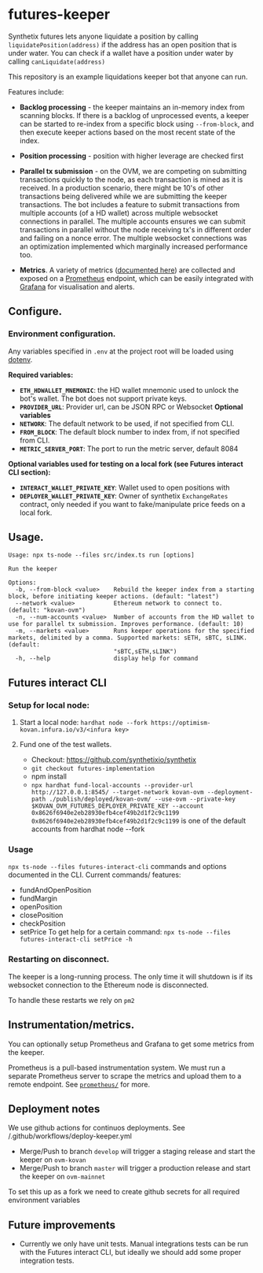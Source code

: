# futures-keeper

Synthetix futures lets anyone liquidate a position by calling `liquidatePosition(address)` if the address has an open position that is under water. You can check if a wallet have a position under water by calling `canLiquidate(address)`

This repository is an example liquidations keeper bot that anyone can run.

Features include:

- **Backlog processing** - the keeper maintains an in-memory index from scanning blocks. If there is a backlog of unprocessed events, a keeper can be started to re-index from a specific block using `--from-block`, and then execute keeper actions based on the most recent state of the index.

- **Position processing** - position with higher leverage are checked first

- **Parallel tx submission** - on the OVM, we are competing on submitting transactions quickly to the node, as each transaction is mined as it is received. In a production scenario, there might be 10's of other transactions being delivered while we are submitting the keeper transactions. The bot includes a feature to submit transactions from multiple accounts (of a HD wallet) across multiple websocket connections in parallel. The multiple accounts ensures we can submit transactions in parallel without the node receiving tx's in different order and failing on a nonce error. The multiple websocket connections was an optimization implemented which marginally increased performance too.

- **Metrics**. A variety of metrics ([documented here](src/metrics.js)) are collected and exposed on a [Prometheus](https://prometheus.io/) endpoint, which can be easily integrated with [Grafana](https://grafana.com/) for visualisation and alerts.

## Configure.

### Environment configuration.

Any variables specified in `.env` at the project root will be loaded using [dotenv](https://www.npmjs.com/package/dotenv).

**Required variables:**

- **`ETH_HDWALLET_MNEMONIC`**: the HD wallet mnemonic used to unlock the bot's wallet. The bot does not support private keys.
- **`PROVIDER_URL`**: Provider url, can be JSON RPC or Websocket
  **Optional variables**
- **`NETWORK`**: The default network to be used, if not specified from CLI.
- **`FROM_BLOCK`**: The default block number to index from, if not specified from CLI.
- **`METRIC_SERVER_PORT`**: The port to run the metric server, default 8084

**Optional variables used for testing on a local fork (see Futures interact CLI section):**

- **`INTERACT_WALLET_PRIVATE_KEY`**: Wallet used to open positions with
- **`DEPLOYER_WALLET_PRIVATE_KEY`**: Owner of synthetix `ExchangeRates` contract, only needed if you want to fake/manipulate price feeds on a local fork.

## Usage.

```
Usage: npx ts-node --files src/index.ts run [options]

Run the keeper

Options:
  -b, --from-block <value>    Rebuild the keeper index from a starting block, before initiating keeper actions. (default: "latest")
  --network <value>           Ethereum network to connect to. (default: "kovan-ovm")
  -n, --num-accounts <value>  Number of accounts from the HD wallet to use for parallel tx submission. Improves performance. (default: 10)
  -m, --markets <value>       Runs keeper operations for the specified markets, delimited by a comma. Supported markets: sETH, sBTC, sLINK. (default:
                              "sBTC,sETH,sLINK")
  -h, --help                  display help for command
```

## Futures interact CLI

### Setup for local node:

1. Start a local node:
   `hardhat node --fork https://optimism-kovan.infura.io/v3/<infura key>`
2. Fund one of the test wallets.

   - Checkout: https://github.com/synthetixio/synthetix
   - `git checkout futures-implementation`
   - npm install
   - `npx hardhat fund-local-accounts --provider-url http://127.0.0.1:8545/ --target-network kovan-ovm --deployment-path ./publish/deployed/kovan-ovm/ --use-ovm --private-key $KOVAN_OVM_FUTURES_DEPLOYER_PRIVATE_KEY --account 0x8626f6940e2eb28930efb4cef49b2d1f2c9c1199`
     `0x8626f6940e2eb28930efb4cef49b2d1f2c9c1199` is one of the default accounts from hardhat node --fork

### Usage

`npx ts-node --files futures-interact-cli` commands and options documented in the CLI.
Current commands/ features:

- fundAndOpenPosition
- fundMargin
- openPosition
- closePosition
- checkPosition
- setPrice
  To get help for a certain command:
  `npx ts-node --files futures-interact-cli setPrice -h`

### Restarting on disconnect.

The keeper is a long-running process. The only time it will shutdown is if its websocket connection to the Ethereum node is disconnected.

To handle these restarts we rely on `pm2`

## Instrumentation/metrics.

You can optionally setup Prometheus and Grafana to get some metrics from the keeper.

Prometheus is a pull-based instrumentation system. We must run a separate Prometheus server to scrape the metrics and upload them to a remote endpoint. See [`prometheus/`](prometheus/) for more.

## Deployment notes

We use github actions for continuos deployments. See /.github/workflows/deploy-keeper.yml

- Merge/Push to branch `develop` will trigger a staging release and start the keeper on `ovm-kovan`
- Merge/Push to branch `master` will trigger a production release and start the keeper on `ovm-mainnet`

To set this up as a fork we need to create github secrets for all required environment variables

## Future improvements

- Currently we only have unit tests. Manual integrations tests can be run with the Futures interact CLI, but ideally we should add some proper integration tests.
